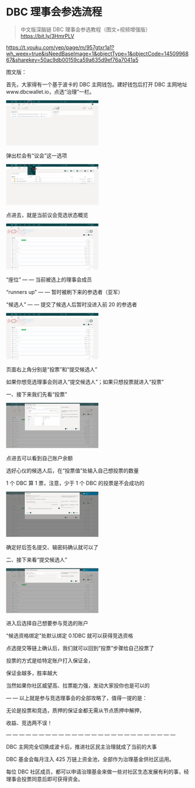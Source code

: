 # DBC 理事会参选流程

> 中文版深脑链 DBC 理事会参选教程（图文+视频增强版）
> https://bit.ly/3HmrPLV

https://t.youku.com/yep/page/m/957gtxr1a1?wh_weex=true&isNeedBaseImage=1&objectType=1&objectCode=1450996867&sharekey=50ac9db00159ca59a635d9ef76a7041a5

图文版：

首先，大家得有一个基于波卡的 DBC 主网钱包。建好钱包后打开 DBC 主网地址www.dbcwallet.io，点选“治理”一栏。

<img src="./assets/join-council.assets/1.jpg" width="50%" height="50%">

弹出栏会有“议会”这一选项

<img src="./assets/join-council.assets/2.jpg" width="50%" height="50%">

点进去，就是当前议会竞选状态概览

<img src="./assets/join-council.assets/3.jpg" width="50%" height="50%">

“座位” — — 当前被选上的理事会成员

“runners up” — — 暂时被刷下来的参选者（亚军）

“候选人” — — 提交了候选人后暂时没进入前 20 的参选者

<img src="./assets/join-council.assets/4.jpg" width="50%" height="50%">

页面右上角分别是“投票”和“提交候选人”

如果你想竞选理事会则进入“提交候选人”；如果只想投票就进入“投票”

一、接下来我们先看“投票”

<img src="./assets/join-council.assets/5.jpg" width="50%" height="50%">

点进去可以看到自己账户余额

选好心仪的候选人后，在“投票值”处输入自己想投票的数量

1 个 DBC 算 1 票，注意，少于 1 个 DBC 的投票是不会成功的

<img src="./assets/join-council.assets/6.jpg" width="50%" height="50%">

确定好后签名提交、输密码确认就可以了

二、接下来看“提交候选人”

<img src="./assets/join-council.assets/7.jpg" width="50%" height="50%">

进入后选择自己想要参与竞选的账户

“候选资格绑定”处默认绑定 0.1DBC 就可以获得竞选资格

点选提交等链上确认后，我们就可以回到“投票”步骤给自己投票了

投票的方式是给特定账户打入保证金，

保证金越多，胜率越大

当然如果你社区威望高、拉票能力强，发动大家投你也是可以的

— — 以上就是参与竞选理事会的全部攻略了，值得一提的是：

无论是投票和竞选，质押的保证金都无需从节点质押中解押，

收益、竞选两不误！

— — — — — — — — — — — — — — — — — — — — — — — — — —

DBC 主网完全切换成波卡后，推进社区民主治理就成了当前的大事

DBC 基金会每月注入 425 万链上资金池，全部作为治理基金供社区运用。

每位 DBC 社区成员，都可以申请治理基金来做一些对社区生态发展有利的事，经理事会投票同意后即可获得资金。
